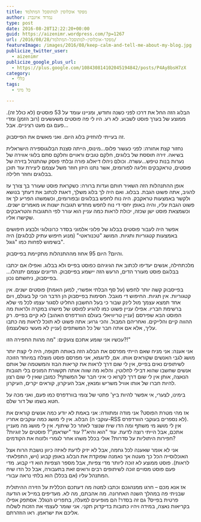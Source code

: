 ```yaml
---
title: מפקד אוכלוסין למתוסכל המתלמד
author: נמרוד איזנברג
type: post
date: 2016-08-28T12:22:20+00:00
guid: https://aizenimr.wordpress.com/?p=1267
url: /2016/08/28/מפקד-אוכלוסין-למתוסכל-המתלמד/
featureImage: /images/2016/08/keep-calm-and-tell-me-about-my-blog.jpg
publicize_twitter_user:
  - aizenimr
publicize_google_plus_url:
  - https://plus.google.com/108430814102045194842/posts/P4Ay8bsH7zX
category:
  - כללי
tags:
  - כל מיני

---
```

<span lang="he-IL">הבלוג הזה החל את דרכו לפני כשנה וחודש</span><span lang="en-US">, </span><span lang="he-IL">ומניינו עומד על </span><span lang="en-US">53 </span><span lang="he-IL">פוסטים </span><span lang="en-US">(</span><span lang="he-IL">לא כולל זה</span><span lang="en-US">). </span><span lang="he-IL">ממוצע של בערך פוסט לשבוע</span><span lang="en-US">. </span><span lang="he-IL">לא רע</span><span lang="en-US">. </span><span lang="he-IL">היו לי פה פוסטים משעשעים </span><span lang="en-US">(</span><span lang="he-IL">רוב הזמן</span><span lang="en-US">) </span><span lang="he-IL">ומדי פעם גם מעט רציניים</span><span lang="en-US">. </span><span lang="he-IL">אבל…</span>

<span lang="he-IL">זה בעייתי להחזיק בלוג היום</span><span lang="en-US">. </span><span lang="he-IL">ואני מאשים את הפייסבוק</span><span lang="en-US">.</span>

<span lang="he-IL">נחזור קצת אחורה</span><span lang="en-US">: </span><span lang="he-IL">לפני כעשור פלוס</span><span lang="en-US">...</span><span lang="he-IL">מינוס</span><span lang="en-US">, </span><span lang="he-IL">הייתה סצנת הבלוגוספירה הישראלית בשיאה</span><span lang="en-US">. </span><span lang="he-IL">זירה תוססת של בלוגים</span><span lang="en-US">, </span><span lang="he-IL">חלקם טובים וראויים וחלקם סתם בלוגי אווירה של נערות בנות טיפש</span><span lang="en-US">...</span><span lang="he-IL">עשרה</span><span lang="en-US">. </span><span lang="he-IL">וכולם ניהלו דיאלוג פורה ובלתי פוסק שהתנהל בזירה של פוסטים</span><span lang="en-US">, </span><span lang="he-IL">טראקבקים וזליגה לפורומים</span><span lang="en-US">, </span><span lang="he-IL">אשר נתנו היזון חוזר משל עצמם ליצירת עוד תוכן בבלוגים וחוזר חלילה</span><span lang="en-US">.</span>

<span lang="he-IL">אופן ההתנהלות הזה השאיר חותם ועדות ברורה</span><span lang="en-US">: </span><span lang="he-IL">כשקראת פוסט שעורר בך צורך עז להגיב</span><span lang="en-US">, </span><span lang="he-IL">אתה פשוט הגבת</span><span lang="en-US">. </span><span lang="he-IL">בבלוג</span><span lang="en-US">. </span><span lang="he-IL">ואם היה לך בלוג משלך</span><span lang="en-US">, </span><span lang="he-IL">דאגת לכתוב את דעתך בנושא ולקשר באמצעות טראקבק</span><span lang="en-US">. </span><span lang="he-IL">היה נוח לחפש בבלוגים ובפורומים</span><span lang="en-US">, </span><span lang="he-IL">וכשמשהו הפריע לך אז פשוט הגבת עליו</span><span lang="en-US">, </span><span lang="he-IL">והיה באופן יחסי די נוח לחפש מחדש תגובות ישנות או מאמרים ישנים</span><span lang="en-US">. </span><span lang="he-IL">וכשמצאת פוסט ישן שכזה</span><span lang="en-US">, </span><span lang="he-IL">יכולת לראות כמה עניין הוא עורר לפי התגובות והטראבקים שקישרו אליו</span><span lang="en-US">.</span>

<span lang="he-IL">אפשר היה לעבור פוסטים בבלוג של פלוני אלמוני בסדר כרונולוגי ולבצע חיפושים באמצעות קטגוריות ותגיות</span><span lang="en-US">. </span><span lang="he-IL">המושג </span><span lang="en-US">"</span><span lang="he-IL">טכנוראטי</span><span lang="en-US">" (</span><span lang="he-IL">מנוע חיפוש עתיק לבלוגים</span><span lang="en-US">) </span><span lang="he-IL">היה בשימוש לפחות כמו </span><span lang="en-US">"</span><span lang="he-IL">גוגל</span><span lang="en-US">".</span>

<span lang="he-IL">והיום</span><span lang="en-US">? </span><span lang="he-IL">היום </span><span lang="en-US">95 אחוז </span><span lang="he-IL">מההתנהלות מתקיימת בפייסבוק</span><span lang="en-US">.</span>

<span lang="he-IL">מלכתחילה</span><span lang="en-US">, </span><span lang="he-IL">אנשים יעדיפו לכתוב את הגיגיהם כפוסט בפייס ולא בבלוג</span><span lang="en-US">. </span><span lang="he-IL">ואפילו אם יכתבו בבלוגם פוסט מעורר הדים</span><span lang="en-US">, </span><span lang="he-IL">הרעש הזה יישמע בפייסבוק</span><span lang="en-US">. </span><span lang="he-IL">הדיונים עצמם יתנהלו… בפייסבוק</span><span lang="en-US">, </span><span lang="he-IL">ניחשתם נכון</span><span lang="en-US">.</span>

<span lang="he-IL">בפייסבוק קשה יותר לחפש </span><span lang="en-US">(</span><span lang="he-IL">על סף הבלתי אפשרי</span><span lang="en-US">, </span><span lang="he-IL">למען האמת</span><span lang="en-US">) </span><span lang="he-IL">פוסטים ישנים</span><span lang="en-US">. </span><span lang="he-IL">אין קטגוריות</span><span lang="en-US">. </span><span lang="he-IL">אין תגיות</span><span lang="en-US">. </span><span lang="he-IL">החיפוש די מוגבל</span><span lang="en-US">. </span><span lang="he-IL">חסימות בפייסבוק הן הדבר הכי קל בעולם</span><span lang="en-US">, </span><span lang="he-IL">ויום אחד תמצא עצמך מול לינק שבור כי בעל החשבון החליט לסגור עצמו לכל מי שלא ברשימת חבריו</span><span lang="en-US">. </span><span lang="he-IL">אפילו עניין פשוט כמו להגיע לפוסט של מישהו במקרה ולראות מה הפוסט הבא שפירסם </span><span lang="en-US">(</span><span lang="he-IL">עניין טריוויאלי בעולם הוורדפרס האהוב</span><span lang="en-US">) </span><span lang="he-IL">לא קיים בפייס</span><span lang="en-US">. </span><span lang="he-IL">רק ההווה קיים והלייקים</span><span lang="en-US">. </span><span lang="he-IL">ואחריהם המבול</span><span lang="en-US">. </span><span lang="he-IL">והכי גרוע</span><span lang="en-US">: </span><span lang="he-IL">אתה פשוט לא תוכל לראות מה כתבו עליך</span><span lang="en-US">, </span><span lang="he-IL">אלא אם אתה חבר של כל המשתפים </span><span lang="en-US">(</span><span lang="he-IL">עניין לא מעשי כשלעצמו</span><span lang="en-US">).</span>

<span lang="he-IL">עכשיו אני שומע אתכם צועקים</span><span lang="en-US">: "</span><span lang="he-IL">מה מהות החפירה הזו</span><span lang="en-US">?!"</span>

<span lang="he-IL">אני אענה</span><span lang="en-US">: </span><span lang="he-IL">אני מניח שאם הייתי מפרסם את הבלוג הזה באותה תקופה</span><span lang="en-US">, </span><span lang="he-IL">היה לי קצת יותר מושג לגבי האנשים שקוראים אותו</span><span lang="en-US">. </span><span lang="he-IL">אם</span><span lang="en-US">, </span><span lang="he-IL">לדוגמא</span><span lang="en-US">, </span><span lang="he-IL">אני מפרסם פוסט מוצלח במיוחד הזוכה לשיתופים נאים בפייס</span><span lang="en-US">, </span><span lang="he-IL">אין לי שום דרך לראות את קריאות הבוז והמשטמה של אותם אנשים שחשבו שהוא דבילי לחלוטין</span><span lang="en-US">. </span><span lang="he-IL">והלוא מה שווה אותה תקשורת המונים בלי תגובות הנאצה</span><span lang="en-US">, </span><span lang="he-IL">אותן אין לי שום דרך לקרוא כי איני חבר של המשתף</span><span lang="en-US">? </span><span lang="he-IL">כמובן שאין לי שום רצון להיות חברו של אותו אוויל משריש ומנאץ</span><span lang="en-US">, </span><span lang="he-IL">אבל העיקרון</span><span lang="en-US">, </span><span lang="he-IL">קוראים יקרים</span><span lang="en-US">, </span><span lang="he-IL">העיקרון</span><span lang="en-US">.</span>

<span lang="he-IL">בימינו</span><span lang="en-US">, </span><span lang="he-IL">לצערי</span><span lang="en-US">, </span><span lang="he-IL">אי אפשר להיות ביץ</span><span lang="en-US">' </span><span lang="he-IL">פתטי של צומי בוורדפרס כמו פעם, ואני מכה על חטא בשמו של דור שלם</span><span lang="en-US">.</span>

<span lang="he-IL">אז מהי מטרת הפוסט</span><span lang="en-US">? </span><span lang="he-IL">אני מודה ומתוודה</span><span lang="en-US">: </span><span lang="he-IL">אני באמת לא יודע כמה אנשים קוראים את הבלוג</span><span lang="en-US">. </span><span lang="he-IL">אין לי מושג כמה עוקבים אחריו </span><span lang="en-US">(</span><span lang="he-IL">עוקבי ה</span><span lang="en-US">-RSS </span><span lang="he-IL">לא נספרים בעוקבי הוורדפרס</span><span lang="en-US">). </span><span lang="he-IL">אין לי מושג מי משתף ומה הדו שיח שנוצר לאחר כל שיתוף</span><span lang="en-US">. </span><span lang="he-IL">אין לי מושג מה מעניין אתכם</span><span lang="en-US">, </span><span lang="he-IL">אבל הייתי רוצה לדעת</span><span lang="en-US">. </span><span lang="he-IL">עוד </span><span lang="en-US">"</span><span lang="he-IL">הוא והיא</span><span lang="en-US">"? </span><span lang="he-IL">עוד </span><span lang="en-US">"</span><span lang="he-IL">ישראמן</span><span lang="en-US">"? </span><span lang="he-IL">פוסטים על זוגיות</span><span lang="en-US">? </span><span lang="he-IL">חפירות היתוליות על סדרות</span><span lang="en-US">? </span><span lang="he-IL">אולי בכלל משהו אחר לגמרי ולזנוח את הקודמים</span><span lang="en-US">?</span>

<span lang="he-IL">אני לא אומר שאענה לכל גחמה</span><span lang="en-US">, </span><span lang="he-IL">אבל לא יזיק לדעת לאיזה כיוון נושבת הרוח אצל האוכלוסייה הכל כך מעטה אך נאמנה שפוקדת את הבלוג באופן קבוע </span><span lang="en-US">(</span><span lang="he-IL">ויש</span><span lang="en-US">, </span><span lang="he-IL">התפלאתי לראות</span><span lang="en-US">). </span><span lang="he-IL">פוסט ממוצע לא זוכה ליותר מדי צפיות</span><span lang="en-US">, </span><span lang="he-IL">אבל מספר הצפיות הוא די קבוע</span><span lang="en-US">. </span><span lang="he-IL">מדי פעם פוסט מסויים זוכה לשיתופים רבים ורואים זאת בתעבורה</span><span lang="en-US">, </span><span lang="he-IL">אבל כל הדו שיח המתנהל עליו </span><span lang="en-US">(</span><span lang="he-IL">אם בכלל</span><span lang="en-US">) </span><span lang="he-IL">הוא בלתי נראה עבורי</span><span lang="en-US">.</span>

<span lang="he-IL">אז אנא מכם – חרגו ממנהגכם וכתבו למטה מה דעתכם הכללית על הזירה ההיתולית שבניתי פה במהלך השנה האחרונה</span><span lang="en-US">. </span><span lang="he-IL">מה אהבתם</span><span lang="en-US">, </span><span lang="he-IL">מה לא</span><span lang="en-US">. מעדיפים במייל או הודעה פרטית בפייס? גם זה בסדר! הם מופיעים למעלה, בתפריט הנגלל. </span><span lang="he-IL">אסתפק אפילו בקריאות נאצה</span><span lang="en-US">, </span><span lang="he-IL">במידה ויהיו כתובות בדיקדוק תקני</span><span lang="en-US">. </span><span lang="he-IL">אני שומר לעצמי את הזכות לשלוח אליכם את ישראמן</span><span lang="en-US">. </span><span lang="he-IL">ראו הוזהרתם</span><span lang="en-US">.</span>